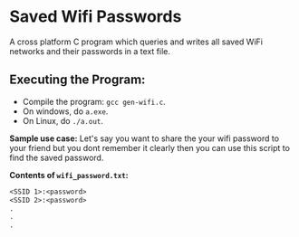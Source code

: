 # Saved Wifi Passwords
A cross platform C program which queries and writes all saved WiFi networks and their passwords in a text file.

## Executing the Program:
* Compile the program: `gcc gen-wifi.c`.
* On windows, do `a.exe`.
* On Linux, do `./a.out`.

**Sample use case:**
Let's say you want to share the your wifi password to your friend but you dont remember it clearly then you can use this script to find the saved password.

**Contents of `wifi_password.txt`:**
```txt
<SSID 1>:<password>
<SSID 2>:<password>
.
.
.
```
